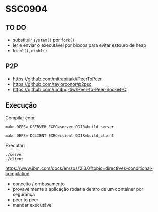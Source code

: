 # SSC0904

## TO DO

- substituir ```system()``` por ```fork()```
- ler e enviar o executável por blocos para evitar estouro de heap
- ```htonl()```, ```ntohl()```

## P2P

- https://github.com/mitrapinaki/PeerToPeer
- https://github.com/taylorconor/p2psc
- https://github.com/um4ng-tiw/Peer-to-Peer-Socket-C

## Execução

Compilar com:

    make DEFS=-DSERVER EXEC=server ODIR=build_server

    make DEFS=-DCLIENT EXEC=client ODIR=build_client

Executar:

    ./server
    ./client

https://www.ibm.com/docs/en/zos/2.3.0?topic=directives-conditional-compilation


- conceito / embasamento
- provavelmente a aplicação rodaria dentro de um container por segurança
- peer to peer
- mandar executável

